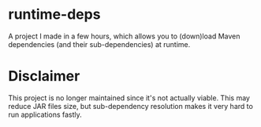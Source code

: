 # runtime-deps
A project I made in a few hours, which allows you to (down)load Maven dependencies (and their sub-dependencies) at runtime.

# Disclaimer
This project is no longer maintained since it's not actually viable. This may reduce JAR files size, but sub-dependency resolution makes it very hard 
to run applications fastly. 
